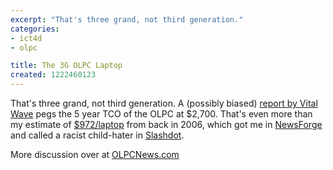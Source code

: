 ```yaml
---
excerpt: "That's three grand, not third generation."
categories:
- ict4d
- olpc

title: The 3G OLPC Laptop
created: 1222460123
---
```

<p>That's three grand, not third generation.  A (possibly biased) <a href="https://vitalwaveconsulting.com/insights/Vital%20Wave%20Consulting%20Affordable%20Computing%20TCO%20INDIA_June08.pdf">report by Vital Wave</a> pegs the 5 year TCO of the OLPC at $2,700.  That's even more than my estimate of <a href="https://www.olpcnews.com/sales_talk/price/the_real_cost_of_the.html">$972/laptop</a> from back in 2006, which got me in <a href="https://hardware.newsforge.com/hardware/06/12/01/1546208.shtml?tid=61&tid=3">NewsForge</a> and called a racist child-hater in <a href="https://hardware.slashdot.org/article.pl?sid=06/12/08/2217257">Slashdot</a>.</p>

<p><a href="https://mine.icanhascheezburger.com/view.aspx?ciid=2116891"></a></p>

<p>More discussion over at <a href="https://www.olpcnews.com/sales_talk/price/5_year_tco_computers_in_schools.html">OLPCNews.com</a></p>
